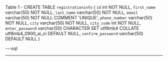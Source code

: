
Table 1 -
CREATE TABLE `registrationinfo` (
  `id` int NOT NULL,
  `first_name` varchar(50) NOT NULL,
  `last_name` varchar(50) NOT NULL,
  `email` varchar(50) NOT NULL COMMENT 'UNIQUE',
  `phone_number` varchar(50) NOT NULL,
  `city` varchar(50) NOT NULL,
  `city_code` int NOT NULL,
  `enter_password` varchar(50) CHARACTER SET utf8mb4 COLLATE utf8mb4_0900_ai_ci DEFAULT NULL,
  `confirm_password` varchar(50) DEFAULT NULL
)

---sql



---
